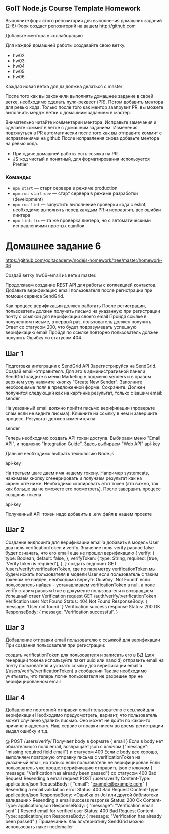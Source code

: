 ## GoIT Node.js Course Template Homework

Выполните форк этого репозитория для выполнения домашних заданий (2-6)
Форк создаст репозиторий на вашем http://github.com

Добавьте ментора в коллаборацию

Для каждой домашней работы создавайте свою ветку.

- hw02
- hw03
- hw04
- hw05
- hw06

Каждая новая ветка для дз должна делаться с master

После того как вы закончили выполнять домашнее задание в своей ветке, необходимо сделать пулл-реквест (PR). Потом добавить ментора для ревью кода. Только после того как ментор заапрувит PR, вы можете выполнить мердж ветки с домашним заданием в мастер.

Внимательно читайте комментарии ментора. Исправьте замечания и сделайте коммит в ветке с домашним заданием. Изменения подтянуться в PR автоматически после того как вы отправите коммит с исправлениями на github
После исправления снова добавьте ментора на ревью кода.

- При сдаче домашней работы есть ссылка на PR
- JS-код чистый и понятный, для форматирования используется Prettier

### Команды:

- `npm start` &mdash; старт сервера в режиме production
- `npm run start:dev` &mdash; старт сервера в режиме разработки (development)
- `npm run lint` &mdash; запустить выполнение проверки кода с eslint, необходимо выполнять перед каждым PR и исправлять все ошибки линтера
- `npm lint:fix` &mdash; та же проверка линтера, но с автоматическими исправлениями простых ошибок

# Домашнее задание 6

https://github.com/goitacademy/nodejs-homework/tree/master/homework-06

Создай ветку hw06-email из ветки master.

Продолжаем создание REST API для работы с коллекцией контактов. Добавьте верификацию email пользователя после регистрации при помощи сервиса SendGrid.

Как процесс верификации должен работать
После регистрации, пользователь должен получить письмо на указанную при регистрации почту с ссылкой для верификации своего email
Пройдя ссылке в полученном письме, в первый раз, пользователь должен получить Ответ со статусом 200, что будет подразумевать успешную верификацию email
Пройдя по ссылке повторно пользователь должен получить Ошибку со статусом 404
## Шаг 1
Подготовка интеграции с SendGrid API
Зарегистрируйся на SendGrid.
Создай email-отправителя. Для это в административной панели SendGrid зайдите в меню Marketing в подменю senders и в правом верхнем углу нажмите кнопку "Create New Sender". Заполните необходимые поля в предложенной форме. Сохраните. Должен получится следующий как на картинке результат, только с вашим email:
sender

На указанный email должно прийти письмо верификации (проверьте спам если не видите письма). Кликните на ссылку в нем и завершите процесс. Результат должен изменится на:

sender

Теперь необходимо создать API токен доступа. Выбираем меню "Email API", и подменю "Integration Guide". Здесь выбираем "Web API"
api-key

Дальше необходимо выбрать технологию Node.js

api-key

На третьем шаге даем имя нашему токену. Например systemcats, нажимаем кнопку сгенерировать и получаем результат как на скриншоте ниже. Необходимо скопировать этот токен (это важно, так как больше вы не сможете его посмотреть). После завершить процесс создания токена

api-key

Полученный API-токен надо добавить в .env файл в нашем проекте
## Шаг 2
Создание ендпоинта для верификации email'а
добавить в модель User два поля verificationToken и verify. Значение поля verify равное false будет означать, что его email еще не прошел верификацию
{
  verify: {
    type: Boolean,
    default: false,
  },
  verifyToken: {
    type: String,
    required: [true, 'Verify token is required'],
  },
}
создать эндпоинт GET /users/verify/:verificationToken, где по параметру verificationToken мы будем искать пользователя в модели User
если пользователь с таким токеном не найден, необходимо вернуть Ошибку 'Not Found'
если пользователь найден - устанавливаем verificationToken в null, а поле verify ставим равным true в документе пользователя и возвращаем Успешный ответ
Verification request
GET /auth/verify/:verificationToken
Verification user Not Found
Status: 404 Not Found
ResponseBody: {
  message: 'User not found'
}
Verification success response
Status: 200 OK
ResponseBody: {
  message: 'Verification successful',
}
## Шаг 3
Добавление отправки email пользователю с ссылкой для верификации
При создания пользователя при регистрации:

создать verificationToken для пользователя и записать его в БД (для генерации токена используйте пакет uuid или nanoid)
отправить email на почту пользователя и указать ссылку для верификации email'а (/users/verify/:verificationToken) в сообщении
Так же необходимо учитывать, что теперь логин пользователя не разрешен при не верифицированном email
## Шаг 4
Добавление повторной отправки email пользователю с ссылкой для верификации
Необходимо предусмотреть, вариант, что пользователь может случайно удалить письмо. Оно может не дойти по какой-то причине к адресату. Наш сервис отправки писем во время регистрации выдал ошибку и т.д.

@ POST /users/verify/
Получает body в формате { email }
Если в body нет обязательного поля email, возвращает json с ключом {"message": "missing required field email"} и статусом 400
Если с body все хорошо, выполняем повторную отправку письма с verificationToken на указанный email, но только если пользователь не верифицирован
Если пользователь уже прошел верификацию отправить json с ключом { message: "Verification has already been passed"} со статусом 400 Bad Request
Resending a email request
POST /users/verify
Content-Type: application/json
RequestBody: {
  "email": "example@example.com"
}
Resending a email validation error
Status: 400 Bad Request
Content-Type: application/json
ResponseBody: <Ошибка от Joi или другой библиотеки валидации>
Resending a email success response
Status: 200 Ok
Content-Type: application/json
ResponseBody: {
  "message": "Verification email sent"
}
Resend email for verified user
Status: 400 Bad Request
Content-Type: application/json
ResponseBody: {
  message: "Verification has already been passed"
}
Примечание: Как альтернативу SendGrid можно использовать пакет nodemailer

